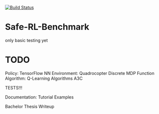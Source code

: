 [![Build Status](https://travis-ci.com/befelix/Safe-RL-Benchmark.svg?token=gAjgFLh7fGz27Y8XYV1g&branch=master)](https://travis-ci.com/befelix/Safe-RL-Benchmark)

# Safe-RL-Benchmark

only basic testing yet

# TODO

Policy:
  TensorFlow NN
Environment:
  Quadrocopter
  Discrete MDP
  Function
Algorithm:
  Q-Learning Algorithms
  A3C

TESTS!!!

Documentation:
  Tutorial
  Examples

Bachelor Thesis Writeup
